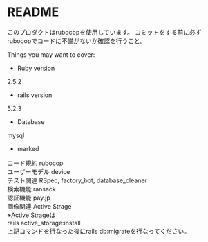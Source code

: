 # README

このプロダクトはrubocopを使用しています。
コミットをする前に必ずrubocopでコードに不備がないか確認を行うこと。

Things you may want to cover:

* Ruby version

2.5.2  

* rails version

5.2.3  

* Database

mysql  

* marked

コード規約 rubocop  
ユーザーモデル device  
テスト関連 RSpec, factory_bot, database_cleaner  
検索機能 ransack  
認証機能 pay.jp  
画像関連 Active Strage  
※Active Strageは  
rails active_storage:install  
上記コマンドを行なった後にrails db:migrateを行なってください。